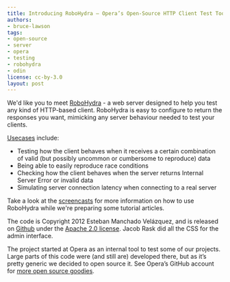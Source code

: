 ```yaml
---
title: Introducing RoboHydra — Opera’s Open-Source HTTP Client Test Tool
authors:
- bruce-lawson
tags:
- open-source
- server
- opera
- testing
- robohydra
- odin
license: cc-by-3.0
layout: post
---
```


<p>We&#39;d like you to meet <a href="http://robohydra.org/" target="_blank">RoboHydra</a> - a web server designed to help you test any kind of HTTP-based client. RoboHydra is easy to configure to return the responses you want, mimicking any server behaviour needed to test your clients.</p>
<p><a href="http://robohydra.org/usecases/" target="_blank">Usecases</a> include:</p>
<ul>
<li>Testing how the client behaves when it receives a certain combination of valid (but possibly uncommon or cumbersome to reproduce) data</li>
<li>Being able to easily reproduce race conditions</li>
<li>Checking how the client behaves when the server returns Internal Server Error or invalid data</li>
<li>Simulating server connection latency when connecting to a real server</li>
</ul>
<p>Take a look at the <a href="http://robohydra.org/" target="_blank">screencasts</a> for more information on how to use RoboHydra while we&#39;re preparing some tutorial articles.</p>
<p>The code is Copyright 2012 Esteban Manchado Velázquez, and is released on <a href="https://github.com/operasoftware/robohydra" target="_blank">Github</a> under the <a href="http://www.apache.org/licenses/LICENSE-2.0.txt">Apache 2.0 license</a>. Jacob Rask did all the CSS for the admin interface.</p>
<p>The project started at Opera as an internal tool to test some of our projects. Large parts of this code were (and still are) developed there, but as it’s pretty generic we decided to open source it. See Opera’s GitHub account for <a href="https://github.com/operasoftware">more open source goodies</a>.</p>


